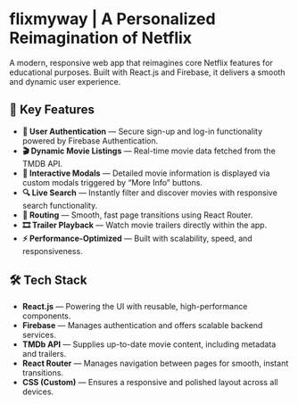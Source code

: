 # flixmyway | A Personalized Reimagination of Netflix

A modern, responsive web app that reimagines core Netflix features for educational purposes. Built with React.js and Firebase, it delivers a smooth and dynamic user experience.

## 🔑 Key Features

- **🔐 User Authentication** — Secure sign-up and log-in functionality powered by Firebase Authentication.
- **🎬 Dynamic Movie Listings** — Real-time movie data fetched from the TMDB API.
- **📄 Interactive Modals** — Detailed movie information is displayed via custom modals triggered by “More Info” buttons.
- **🔍 Live Search** — Instantly filter and discover movies with responsive search functionality.
- **🚀 Routing** — Smooth, fast page transitions using React Router.
- **🎞️ Trailer Playback** — Watch movie trailers directly within the app.
- **⚡ Performance-Optimized** — Built with scalability, speed, and responsiveness.

## 🛠️ Tech Stack

- **React.js** — Powering the UI with reusable, high-performance components.
- **Firebase** — Manages authentication and offers scalable backend services.
- **TMDb API** — Supplies up-to-date movie content, including metadata and trailers.
- **React Router** — Manages navigation between pages for smooth, instant transitions.
- **CSS (Custom)** — Ensures a responsive and polished layout across all devices.
